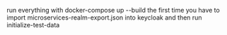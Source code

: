 run everything with docker-compose up --build
the first time you have to import microservices-realm-export.json into keycloak and then run initialize-test-data